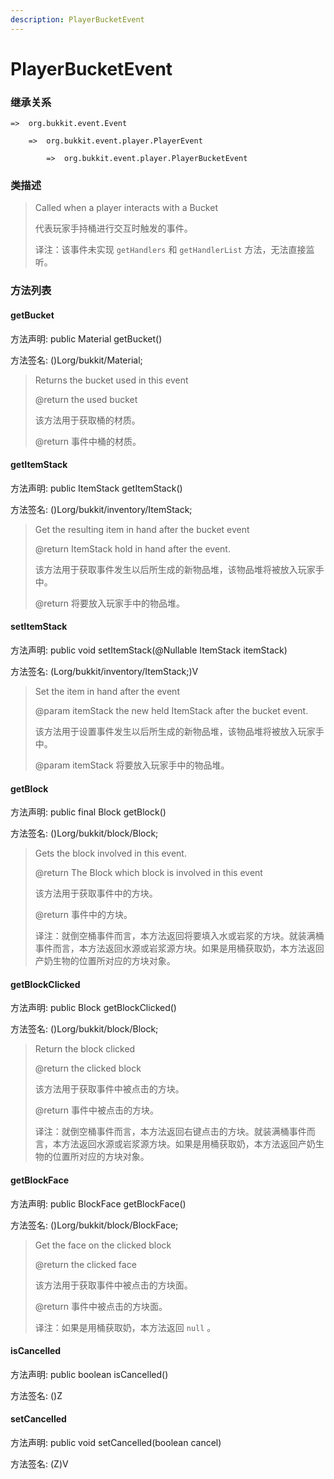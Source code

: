 ```yaml
---
description: PlayerBucketEvent
---
```


# PlayerBucketEvent

### 继承关系

    =>  org.bukkit.event.Event

        =>  org.bukkit.event.player.PlayerEvent

            =>  org.bukkit.event.player.PlayerBucketEvent

### 类描述

> Called when a player interacts with a Bucket
>
>
> 
> 代表玩家手持桶进行交互时触发的事件。
>
>
> 
> 译注：该事件未实现 `getHandlers` 和 `getHandlerList` 方法，无法直接监听。

### 方法列表

#### getBucket

方法声明: public Material getBucket()

方法签名: ()Lorg/bukkit/Material;

> Returns the bucket used in this event
>
> @return the used bucket
>
>
> 
> 该方法用于获取桶的材质。
>
> @return 事件中桶的材质。

#### getItemStack

方法声明: public ItemStack getItemStack()

方法签名: ()Lorg/bukkit/inventory/ItemStack;

> Get the resulting item in hand after the bucket event
>
> @return ItemStack hold in hand after the event.
>
>
> 
> 该方法用于获取事件发生以后所生成的新物品堆，该物品堆将被放入玩家手中。
>
> @return 将要放入玩家手中的物品堆。

#### setItemStack

方法声明: public void setItemStack(@Nullable ItemStack itemStack)

方法签名: (Lorg/bukkit/inventory/ItemStack;)V

> Set the item in hand after the event
>
> @param itemStack the new held ItemStack after the bucket event.
> 
>
> 
> 该方法用于设置事件发生以后所生成的新物品堆，该物品堆将被放入玩家手中。
>
> @param itemStack 将要放入玩家手中的物品堆。

#### getBlock

方法声明: public final Block getBlock()

方法签名: ()Lorg/bukkit/block/Block;

> Gets the block involved in this event.
>
> @return The Block which block is involved in this event
>
>
> 
> 该方法用于获取事件中的方块。
>
> @return 事件中的方块。
>
>
> 
> 译注：就倒空桶事件而言，本方法返回将要填入水或岩浆的方块。就装满桶事件而言，本方法返回水源或岩浆源方块。如果是用桶获取奶，本方法返回产奶生物的位置所对应的方块对象。

#### getBlockClicked

方法声明: public Block getBlockClicked()

方法签名: ()Lorg/bukkit/block/Block;

> Return the block clicked
>
> @return the clicked block
> 
>
> 
> 该方法用于获取事件中被点击的方块。
>
> @return 事件中被点击的方块。
>
>
> 
> 译注：就倒空桶事件而言，本方法返回右键点击的方块。就装满桶事件而言，本方法返回水源或岩浆源方块。如果是用桶获取奶，本方法返回产奶生物的位置所对应的方块对象。

#### getBlockFace

方法声明: public BlockFace getBlockFace()

方法签名: ()Lorg/bukkit/block/BlockFace;

> Get the face on the clicked block
>
> @return the clicked face
> 
>
> 
> 该方法用于获取事件中被点击的方块面。
> 
> @return 事件中被点击的方块面。
>
>
> 
> 译注：如果是用桶获取奶，本方法返回 `null` 。

#### isCancelled

方法声明: public boolean isCancelled()

方法签名: ()Z

#### setCancelled

方法声明: public void setCancelled(boolean cancel)

方法签名: (Z)V